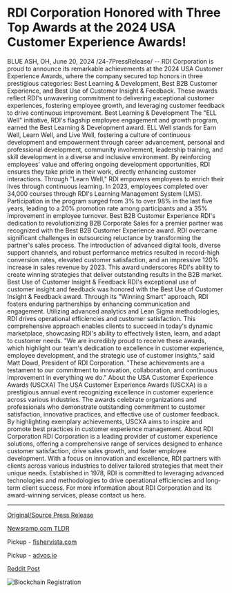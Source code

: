 # RDI Corporation Honored with Three Top Awards at the 2024 USA Customer Experience Awards!

BLUE ASH, OH, June 20, 2024 /24-7PressRelease/ -- RDI Corporation is proud to announce its remarkable achievements at the 2024 USA Customer Experience Awards, where the company secured top honors in three prestigious categories: Best Learning & Development, Best B2B Customer Experience, and Best Use of Customer Insight & Feedback. These awards reflect RDI's unwavering commitment to delivering exceptional customer experiences, fostering employee growth, and leveraging customer feedback to drive continuous improvement.  Best Learning & Development The "ELL Well" initiative, RDI's flagship employee engagement and growth program, earned the Best Learning & Development award. ELL Well stands for Earn Well, Learn Well, and Live Well, fostering a culture of continuous development and empowerment through career advancement, personal and professional development, community involvement, leadership training, and skill development in a diverse and inclusive environment. By reinforcing employees' value and offering ongoing development opportunities, RDI ensures they take pride in their work, directly enhancing customer interactions.  Through "Learn Well," RDI empowers employees to enrich their lives through continuous learning. In 2023, employees completed over 34,000 courses through RDI's Learning Management System (LMS). Participation in the program surged from 3% to over 98% in the last five years, leading to a 20% promotion rate among participants and a 35% improvement in employee turnover.  Best B2B Customer Experience RDI's dedication to revolutionizing B2B Corporate Sales for a premier partner was recognized with the Best B2B Customer Experience award. RDI overcame significant challenges in outsourcing reluctance by transforming the partner's sales process. The introduction of advanced digital tools, diverse support channels, and robust performance metrics resulted in record-high conversion rates, elevated customer satisfaction, and an impressive 120% increase in sales revenue by 2023. This award underscores RDI's ability to create winning strategies that deliver outstanding results in the B2B market.  Best Use of Customer Insight & Feedback RDI's exceptional use of customer insight and feedback was honored with the Best Use of Customer Insight & Feedback award. Through its "Winning Smart" approach, RDI fosters enduring partnerships by enhancing communication and engagement. Utilizing advanced analytics and Lean Sigma methodologies, RDI drives operational efficiencies and customer satisfaction. This comprehensive approach enables clients to succeed in today's dynamic marketplace, showcasing RDI's ability to effectively listen, learn, and adapt to customer needs.  "We are incredibly proud to receive these awards, which highlight our team's dedication to excellence in customer experience, employee development, and the strategic use of customer insights," said Matt Dowd, President of RDI Corporation. "These achievements are a testament to our commitment to innovation, collaboration, and continuous improvement in everything we do."  About the USA Customer Experience Awards (USCXA) The USA Customer Experience Awards (USCXA) is a prestigious annual event recognizing excellence in customer experience across various industries. The awards celebrate organizations and professionals who demonstrate outstanding commitment to customer satisfaction, innovative practices, and effective use of customer feedback. By highlighting exemplary achievements, USCXA aims to inspire and promote best practices in customer experience management.  About RDI Corporation RDI Corporation is a leading provider of customer experience solutions, offering a comprehensive range of services designed to enhance customer satisfaction, drive sales growth, and foster employee development. With a focus on innovation and excellence, RDI partners with clients across various industries to deliver tailored strategies that meet their unique needs. Established in 1978, RDI is committed to leveraging advanced technologies and methodologies to drive operational efficiencies and long-term client success.  For more information about RDI Corporation and its award-winning services, please contact us here. 

---

[Original/Source Press Release](https://www.24-7pressrelease.com/press-release/511865/rdi-corporation-honored-with-three-top-awards-at-the-2024-usa-customer-experience-awards)
                    

[Newsramp.com TLDR](https://newsramp.com/curated-news/rdi-corporation-takes-top-honors-at-2024-usa-customer-experience-awards/31b9cb99e22778f7f0a4f33df7854b1d) 


Pickup - [fishervista.com](https://fishervista.com/en/rdi-corporation-wins-three-major-honors-at-2024-usa-customer-experience-awards/20244297)

Pickup - [advos.io](https://advos.io/en/rdi-corporation-secures-three-top-honors-at-2024-usa-customer-experience-awards/20244297)
 



[Reddit Post](https://www.reddit.com/r/Leadership_Management/comments/1dmpexz/rdi_corporation_takes_top_honors_at_2024_usa/) 



![Blockchain Registration](https://cdn.newsramp.app/24-7PressRelease/qrcode/246/20/finesKJ7.webp)